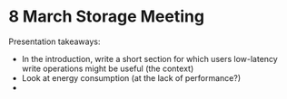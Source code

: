 # 8 March Storage Meeting

Presentation takeaways:
- In the introduction, write a short section for which users low-latency write operations might be useful (the context)
- Look at energy consumption (at the lack of performance?)
- 